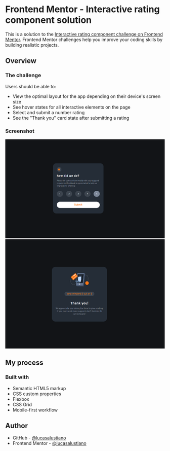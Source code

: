 # Frontend Mentor - Interactive rating component solution

This is a solution to the [Interactive rating component challenge on Frontend Mentor](https://www.frontendmentor.io/challenges/interactive-rating-component-koxpeBUmI). Frontend Mentor challenges help you improve your coding skills by building realistic projects.

## Overview

### The challenge

Users should be able to:

- View the optimal layout for the app depending on their device's screen size
- See hover states for all interactive elements on the page
- Select and submit a number rating
- See the "Thank you" card state after submitting a rating

### Screenshot

![](./screenshot/active.png)
![](./screenshot/thanks.png)

## My process

### Built with

- Semantic HTML5 markup
- CSS custom properties
- Flexbox
- CSS Grid
- Mobile-first workflow

## Author

- GitHub - [@lucasalustiano](https://github.com/lucasalustiano)
- Frontend Mentor - [@lucasalustiano](https://www.frontendmentor.io/profile/lucasalustiano)
